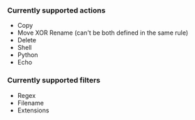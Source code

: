 ### Currently supported actions
- Copy
- Move XOR Rename (can't be both defined in the same rule)
- Delete
- Shell
- Python
- Echo


### Currently supported filters
- Regex
- Filename
- Extensions
